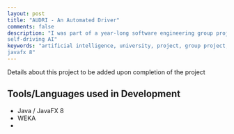 ```yaml
---
layout: post
title: "AUDRI - An Automated Driver"
comments: false
description: "I was part of a year-long software engineering group project which developed a program which allows to train and run a 
self-driving AI"
keywords: "artificial intelligence, university, project, group project, year long, software engineering, software development, java, weka,
javafx 8"
---
```


Details about this project to be added upon completion of the project

## Tools/Languages used in Development

- Java / JavaFX 8
- WEKA
- 
